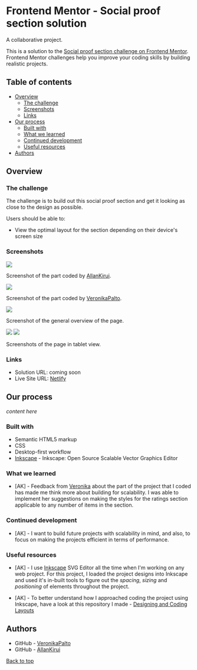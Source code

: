 # Frontend Mentor - Social proof section solution

A collaborative project.

This is a solution to the [Social proof section challenge on Frontend Mentor](https://www.frontendmentor.io/challenges/social-proof-section-6e0qTv_bA). Frontend Mentor challenges help you improve your coding skills by building realistic projects.

## Table of contents

-  [Overview](#overview)
   -  [The challenge](#the-challenge)
   -  [Screenshots](#screenshots)
   -  [Links](#links)
-  [Our process](#our-process)
   -  [Built with](#built-with)
   -  [What we learned](#what-we-learned)
   -  [Continued development](#continued-development)
   -  [Useful resources](#useful-resources)
-  [Authors](#authors)

## Overview

### The challenge

The challenge is to build out this social proof section and get it looking as close to the design as possible.

Users should be able to:

-  View the optimal layout for the section depending on their device's screen size

### Screenshots

![](./static/img/markdown_images/1.png)

Screenshot of the part coded by [AllanKirui](#authors).

![](./static/img/markdown_images/2.png)

Screenshot of the part coded by [VeronikaPalto](#authors).

![](./static/img/markdown_images/3.png)

Screenshot of the general overview of the page.

![](./static/img/markdown_images/4.png)
![](./static/img/markdown_images/5.png)

Screenshots of the page in tablet view.

### Links

-  Solution URL: coming soon
-  Live Site URL: [Netlify](https://practical-tereshkova-8c641d.netlify.app/)

## Our process

_content here_

### Built with

-  Semantic HTML5 markup
-  CSS
-  Desktop-first workflow
-  [Inkscape](https://inkscape.org) - Inkscape: Open Source Scalable Vector Graphics Editor

### What we learned

-  [AK] - Feedback from [Veronika](#authors) about the part of the project that I coded has made me think more about building for scalability. I was able to implement her suggestions on making the styles for the ratings section applicable to any number of items in the section.

### Continued development

-  [AK] - I want to build future projects with scalability in mind, and also, to focus on making the projects efficient in terms of performance.

### Useful resources

-  [AK] - I use [Inkscape](https://inkscape.org) SVG Editor all the time when I'm working on any web project. For this project, I loaded the project designs into Inkscape and used it's in-built tools to figure out the _spacing_, _sizing_ and _positioning_ of elements throughout the project.

-  [AK] - To better understand how I approached coding the project using Inkscape, have a look at this repository I made - [Designing and Coding Layouts](https://github.com/AllanKirui/designing-and-coding-layouts)

## Authors

-  GitHub - [VeronikaPalto](https://www.github.com/JepardMay)
-  GitHub - [AllanKirui](https://www.github.com/AllanKirui)

[Back to top](#frontend-mentor---social-proof-section-solution)
